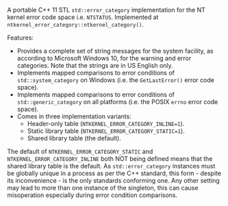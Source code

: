 A portable C++ 11 STL `std::error_category` implementation for the NT kernel
error code space i.e. `NTSTATUS`. Implemented at `ntkernel_error_category::ntkernel_category()`.

Features:

- Provides a complete set of string messages for the system facility, as
according to Microsoft Windows 10, for the warning and error categories. Note
that the strings are in US English only.
- Implements mapped comparisons to error conditions of `std::system_category`
on Windows (i.e. the `GetLastError()` error code space).
- Implements mapped comparisons to error conditions of `std::generic_category`
on all platforms (i.e. the POSIX `errno` error code space).
- Comes in three implementation variants:
  - Header-only table (`NTKERNEL_ERROR_CATEGORY_INLINE=1`).
  - Static library table (`NTKERNEL_ERROR_CATEGORY_STATIC=1`).
  - Shared library table (the default).
  
The default of `NTKERNEL_ERROR_CATEGORY_STATIC` and `NTKERNEL_ERROR_CATEGORY_INLINE`
both NOT being defined means that the shared library table is the default. As
`std::error_category` instances must be globally unique in a process
as per the C++ standard, this form - despite its inconvenience - is the
only standards conforming one. Any other setting may lead to more than
one instance of the singleton, this can cause misoperation especially during
error condition comparisons.
